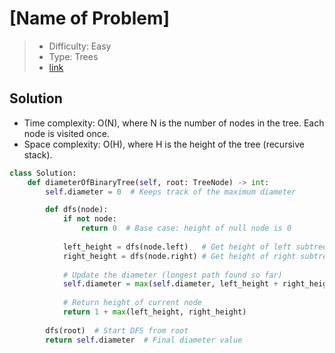 # [Name of Problem]

> - Difficulty: Easy
> - Type: Trees
> - [link](https://leetcode.com/problems/diameter-of-binary-tree/)

## Solution
- Time complexity: O(N), where N is the number of nodes in the tree. Each node is visited once.
- Space complexity: O(H), where H is the height of the tree (recursive stack).

```python
class Solution:
    def diameterOfBinaryTree(self, root: TreeNode) -> int:
        self.diameter = 0  # Keeps track of the maximum diameter

        def dfs(node):
            if not node:
                return 0  # Base case: height of null node is 0
            
            left_height = dfs(node.left)   # Get height of left subtree
            right_height = dfs(node.right) # Get height of right subtree
            
            # Update the diameter (longest path found so far)
            self.diameter = max(self.diameter, left_height + right_height)
            
            # Return height of current node
            return 1 + max(left_height, right_height)
        
        dfs(root)  # Start DFS from root
        return self.diameter  # Final diameter value
```